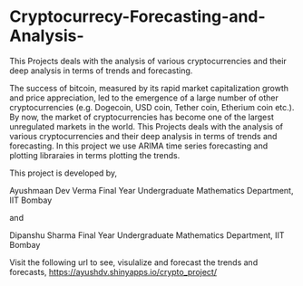 # Cryptocurrecy-Forecasting-and-Analysis-
This Projects deals with the analysis of various cryptocurrencies and their deep analysis in terms of trends and forecasting. 

The success of bitcoin, measured by its rapid market capitalization growth and price appreciation, led to the emergence of a large number of other cryptocurrencies (e.g. Dogecoin, USD coin, Tether coin, Etherium coin etc.). By now, the market of cryptocurrencies has become one of the largest unregulated markets in the world. This Projects deals with the analysis of various cryptocurrencies and their deep analysis in terms of trends and forecasting. In this project we use ARIMA time series forecasting and plotting libraraies in terms plotting the trends. 

This project is developed by, 

Ayushmaan Dev Verma 
Final Year Undergraduate 
Mathematics Department, IIT Bombay 

and 

Dipanshu Sharma
Final Year Undergraduate
Mathematics Department, IIT Bombay 



Visit the following url to see, visulalize and forecast the trends and forecasts, https://ayushdv.shinyapps.io/crypto_project/
